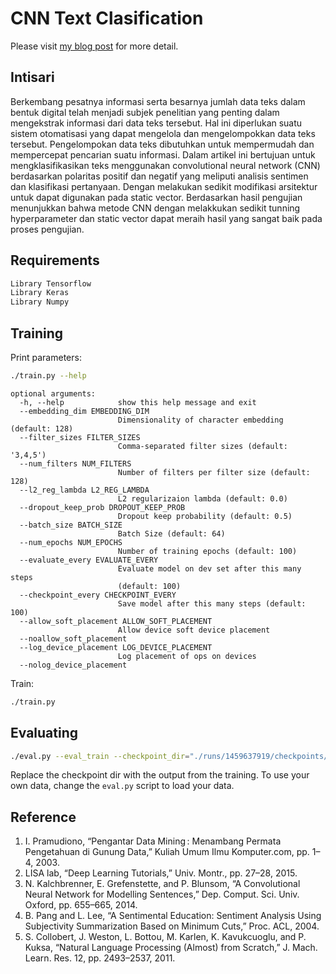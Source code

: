 # CNN Text Clasification

Please visit [my blog post](https://rifqifai.com) for more detail.

## Intisari

Berkembang pesatnya informasi serta besarnya jumlah data teks dalam bentuk digital telah menjadi subjek penelitian yang penting dalam mengekstrak informasi dari data teks tersebut. Hal ini diperlukan suatu sistem otomatisasi yang dapat mengelola dan mengelompokkan data teks tersebut. Pengelompokan data teks dibutuhkan untuk mempermudah dan mempercepat pencarian suatu informasi. Dalam artikel ini bertujuan untuk mengklasifikasikan teks menggunakan convolutional neural network (CNN) berdasarkan polaritas positif dan negatif yang meliputi analisis sentimen dan klasifikasi pertanyaan. Dengan melakukan sedikit modifikasi arsitektur untuk dapat digunakan pada static vector. Berdasarkan hasil pengujian menunjukkan bahwa metode CNN dengan melakkukan sedikit tunning hyperparameter  dan static vector dapat meraih hasil yang sangat baik pada proses pengujian.


## Requirements

```bash
Library Tensorflow
Library Keras 
Library Numpy
```

## Training

Print parameters:

```bash
./train.py --help
```

```
optional arguments:
  -h, --help            show this help message and exit
  --embedding_dim EMBEDDING_DIM
                        Dimensionality of character embedding (default: 128)
  --filter_sizes FILTER_SIZES
                        Comma-separated filter sizes (default: '3,4,5')
  --num_filters NUM_FILTERS
                        Number of filters per filter size (default: 128)
  --l2_reg_lambda L2_REG_LAMBDA
                        L2 regularizaion lambda (default: 0.0)
  --dropout_keep_prob DROPOUT_KEEP_PROB
                        Dropout keep probability (default: 0.5)
  --batch_size BATCH_SIZE
                        Batch Size (default: 64)
  --num_epochs NUM_EPOCHS
                        Number of training epochs (default: 100)
  --evaluate_every EVALUATE_EVERY
                        Evaluate model on dev set after this many steps
                        (default: 100)
  --checkpoint_every CHECKPOINT_EVERY
                        Save model after this many steps (default: 100)
  --allow_soft_placement ALLOW_SOFT_PLACEMENT
                        Allow device soft device placement
  --noallow_soft_placement
  --log_device_placement LOG_DEVICE_PLACEMENT
                        Log placement of ops on devices
  --nolog_device_placement

```

Train:

```bash
./train.py
```

## Evaluating

```bash
./eval.py --eval_train --checkpoint_dir="./runs/1459637919/checkpoints/"
```

Replace the checkpoint dir with the output from the training. To use your own data, change the `eval.py` script to load your data.

## Reference

1. I. Pramudiono, “Pengantar Data Mining : Menambang Permata Pengetahuan di Gunung Data,” Kuliah Umum Ilmu Komputer.com, pp. 1–4, 2003.
2. LISA lab, “Deep Learning Tutorials,” Univ. Montr., pp. 27–28, 2015.
3. N. Kalchbrenner, E. Grefenstette, and P. Blunsom, “A Convolutional Neural Network for Modelling Sentences,” Dep. Comput. Sci. Univ. Oxford, pp. 655–665, 2014.
4. B. Pang and L. Lee, “A Sentimental Education: Sentiment Analysis Using Subjectivity Summarization Based on Minimum Cuts,” Proc. ACL, 2004.
5. S. Collobert, J. Weston, L. Bottou, M. Karlen, K. Kavukcuoglu, and P. Kuksa, “Natural Language Processing (Almost) from Scratch,” J. Mach. Learn. Res. 12, pp. 2493–2537, 2011.
